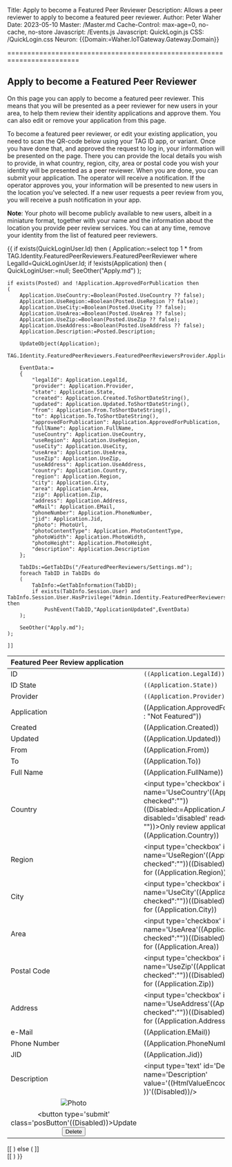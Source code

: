 ﻿Title: Apply to become a Featured Peer Reviewer
Description: Allows a peer reviewer to apply to become a featured peer reviewer.
Author: Peter Waher
Date: 2023-05-10
Master: /Master.md
Cache-Control: max-age=0, no-cache, no-store
Javascript: /Events.js
Javascript: QuickLogin.js
CSS: /QuickLogin.css
Neuron: {{Domain:=Waher.IoTGateway.Gateway.Domain}}

========================================================================

Apply to become a Featured Peer Reviewer
--------------------------------------------

On this page you can apply to become a featured peer reviewer. This means that you will be presented as a peer reviewer for new
users in your area, to help them review their identity applications and approve them. You can also edit or remove your application
from this page.

To become a featured peer reviewer, or edit your existing application, you need to scan the QR-code below using your TAG ID app, 
or variant. Once you have done that, and approved the request to log in, your information will be presented on the page. There you 
can provide the local details you wish to provide, in what country, region, city, area or postal code you wish your identity will 
be presented as a peer reviewer. When you are done, you can submit your application. The operator will receive a notification. If the
operator approves you, your information will be presented to new users in the location you've selected. If a new user requests a peer
review from you, you will receive a push notification in your app.

**Note**: Your photo will become publicly available to new users, albeit in a miniature format, together with your name and the 
information about the location you provide peer review services. You can at any time, remove your identity from the list of featured 
peer reviewers.

<form action="Apply.md" method="POST">

{{
if exists(QuickLoginUser.Id) then
(
    Application:=select top 1 * from TAG.Identity.FeaturedPeerReviewers.FeaturedPeerReviewer where LegalId=QuickLoginUser.Id;
    if !exists(Application) then
    (
        QuickLoginUser:=null;
        SeeOther("Apply.md")
    );

    if exists(Posted) and !Application.ApprovedForPublication then
    (
        Application.UseCountry:=Boolean(Posted.UseCountry ?? false);
        Application.UseRegion:=Boolean(Posted.UseRegion ?? false);
        Application.UseCity:=Boolean(Posted.UseCity ?? false);
        Application.UseArea:=Boolean(Posted.UseArea ?? false);
        Application.UseZip:=Boolean(Posted.UseZip ?? false);
        Application.UseAddress:=Boolean(Posted.UseAddress ?? false);
        Application.Description:=Posted.Description;

        UpdateObject(Application);
		TAG.Identity.FeaturedPeerReviewers.FeaturedPeerReviewersProvider.ApplicationUpdated(Application);

		EventData:=
		{
			"legalId": Application.LegalId,
			"provider": Application.Provider,
			"state": Application.State,
			"created": Application.Created.ToShortDateString(),
			"updated": Application.Updated.ToShortDateString(),
			"from": Application.From.ToShortDateString(),
			"to": Application.To.ToShortDateString(),
			"approvedForPublication": Application.ApprovedForPublication,
			"fullName": Application.FullName,
			"useCountry": Application.UseCountry,
			"useRegion": Application.UseRegion,
			"useCity": Application.UseCity,
			"useArea": Application.UseArea,
			"useZip": Application.UseZip,
			"useAddress": Application.UseAddress,
			"country": Application.Country,
			"region": Application.Region,
			"city": Application.City,
			"area": Application.Area,
			"zip": Application.Zip,
			"address": Application.Address,
			"eMail": Application.EMail,
			"phoneNumber": Application.PhoneNumber,
			"jid": Application.Jid,
			"photo": PhotoUrl,
			"photoContentType": Application.PhotoContentType,
			"photoWidth": Application.PhotoWidth,
			"photoHeight": Application.PhotoHeight,
			"description": Application.Description
		};

		TabIDs:=GetTabIDs("/FeaturedPeerReviewers/Settings.md");
		foreach TabID in TabIDs do
		(
			TabInfo:=GetTabInformation(TabID);
			if exists(TabInfo.Session.User) and TabInfo.Session.User.HasPrivilege("Admin.Identity.FeaturedPeerReviewers") then
				PushEvent(TabID,"ApplicationUpdated",EventData)
		);

        SeeOther("Apply.md");
    );

    ]]
<div id="CurrentApplication" data-legalId="((Application.LegalId))">

| Featured Peer Review application                                                   ||
|:-------------|:---------------------------------------------------------------------|
| ID           | `((Application.LegalId))`                                            |
| ID State     | `((Application.State))`                                              |
| Provider     | `((Application.Provider))`                                           |
| Application  | ((Application.ApprovedForPublication ? "Featured" : "Not Featured")) |
| Created      | ((Application.Created))                                              |
| Updated      | ((Application.Updated))                                              |
| From         | ((Application.From))                                                 |
| To           | ((Application.To))                                                   |
| Full Name    | ((Application.FullName))                                             |
| Country      | <input type='checkbox' id='UseCountry' name='UseCountry'((Application.UseCountry?" checked":""))((Disabled:=Application.ApprovedForPublication ? " disabled='disabled' readonly='readonly'" : ""))><label for='UseCountry'>Only review applications for ((Application.Country))</label> |
| Region       | <input type='checkbox' id='UseRegion' name='UseRegion'((Application.UseRegion?" checked":""))((Disabled))><label for='UseRegion'>Only review applications for ((Application.Region))</label> |
| City         | <input type='checkbox' id='UseCity' name='UseCity'((Application.UseCity?" checked":""))((Disabled))><label for='UseCity'>Only review applications for ((Application.City))</label> |
| Area         | <input type='checkbox' id='UseArea' name='UseArea'((Application.UseArea?" checked":""))((Disabled))><label for='UseArea'>Only review applications for ((Application.Area))</label> |
| Postal Code  | <input type='checkbox' id='UseZip' name='UseZip'((Application.UseZip?" checked":""))((Disabled))><label for='UseZip'>Only review applications for ((Application.Zip))</label> |
| Address      | <input type='checkbox' id='UseAddress' name='UseAddress'((Application.UseAddress?" checked":""))((Disabled))><label for='UseAddress'>Only review applications for ((Application.Address))</label> |
| e-Mail       | ((Application.EMail))                                                |
| Phone Number | ((Application.PhoneNumber))                                          |
| JID          | ((Application.Jid))                                                  |
| Description  | <input type='text' id='Description' name='Description' value='((HtmlValueEncode(Application.Description) ))'((Disabled))/> |
| <div style='text-align:center'><img src='/FeaturedPeerReviewers/Images/((Application.LegalId)).webp' alt='Photo' width='((Application.PhotoWidth))' height='((Application.PhotoHeight))' /></div> ||
| <div style='text-align:center'><button type='submit' class='posButton'((Disabled))>Update</button> <button type='button' class='negButton' onclick='DeleteApplication()'>Delete</button></div> ||

</div>
[[
)
else
(
    ]]<div id="quickLoginCode" data-mode="image" data-serviceId="((QuickLoginServiceId(Request);))"
     data-purpose="To apply to become a featured peer reviewer on ((Domain))."></div>
[[
)
}}

</form>
